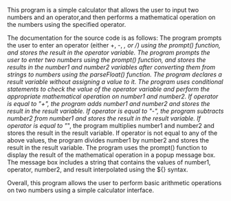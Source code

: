 This program is a simple calculator that allows the user to input two numbers and an operator,and then performs a mathematical operation on the numbers using the specified operator.

The documentation for the source code is as follows:
The program prompts the user to enter an operator (either +, -, *, or /) using the prompt() function, and stores the result in the operator variable.
The program prompts the user to enter two numbers using the prompt() function, and stores the results in the number1 and number2 variables after converting them from strings to numbers using the parseFloat() function.
The program declares a result variable without assigning a value to it.
The program uses conditional statements to check the value of the operator variable and perform the appropriate mathematical operation on number1 and number2. If operator is equal to "+", the program adds number1 and number2 and stores the result in the result variable. If operator is equal to "-", the program subtracts number2 from number1 and stores the result in the result variable. If operator is equal to "*", the program multiplies number1 and number2 and stores the result in the result variable. If operator is not equal to any of the above values, the program divides number1 by number2 and stores the result in the result variable.
The program uses the prompt() function to display the result of the mathematical operation in a popup message box. The message box includes a string that contains the values of number1, operator, number2, and result interpolated using the ${} syntax.

Overall, this program allows the user to perform basic arithmetic operations on two numbers using a simple calculator interface.



